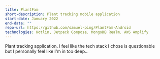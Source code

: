 ```yaml
---
title: PlantFam
short-description: Plant tracking mobile application
start-date: January 2022
end-date: ""
repo-url: https://github.com/samuel-ping/PlantFam-Android
technologies: Kotlin, Jetpack Compose, MongoDB Realm, AWS Amplify
---
```

Plant tracking application. I feel like the tech stack I chose is questionable but I personally feel like I'm in too deep...